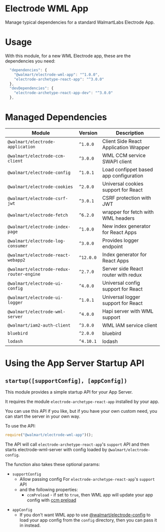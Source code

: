 # Electrode WML App

Manage typical dependencies for a standard WalmartLabs Electrode App.

# Usage

With this module, for a new WML Electrode app, these are the dependencies you need:

```js
  "dependencies": {
    "@walmart/electrode-wml-app": "^1.0.0",
    "electrode-archetype-react-app": "^3.0.0"
  },
  "devDependencies": {
    "electrode-archetype-react-app-dev": "^3.0.0"
  },
```

# Managed Dependencies

| Module                                   | Version   | Description                            |
| ---------------------------------------- | --------- | -------------------------------------- |
| `@walmart/electrode-application`         | `^1.0.0`  | Client Side React Application Wrapper  |
| `@walmart/electrode-ccm-client`          | `^3.0.0`  | WML CCM service SWAPI client           |
| `@walmart/electrode-config`              | `^1.0.1`  | Load confippet based app configuration |
| `@walmart/electrode-cookies`             | `^2.0.0`  | Universal cookies support for React    |
| `@walmart/electrode-csrf-jwt`            | `^3.0.1`  | CSRF protection with JWT               |
| `@walmart/electrode-fetch`               | `^6.2.0`  | wrapper for fetch with WML headers     |
| `@walmart/electrode-index-page`          | `^1.0.0`  | New index generator for React Apps     |
| `@walmart/electrode-log-consumer`        | `^3.0.0`  | Provides logger endpoint               |
| `@walmart/electrode-react-webapp2`       | `^12.0.0` | Index generator for React Apps         |
| `@walmart/electrode-redux-router-engine` | `^2.7.0`  | Server side React router with redux    |
| `@walmart/electrode-ui-config`           | `^4.0.0`  | Universal config support for React     |
| `@walmart/electrode-ui-logger`           | `^1.0.1`  | Universal logger support for React     |
| `@walmart/electrode-wml-server`          | `^4.0.0`  | Hapi server with WML support           |
| `@walmart/iam2-auth-client`              | `^3.0.0`  | WML IAM service client                 |
| `bluebird`                               | `^2.0.0`  | bluebird                               |
| `lodash`                                 | `^4.10.1` | lodash                                 |

# Using the App Server Startup API

## `startup([supportConfig], [appConfig])`

This module provides a simple startup API for your App Server.

It requires the module `electrode-archetype-react-app` installed by your app.

You can use this API if you like, but if you have your own custom need, you can start the server in your own way.

To use the API:

```js
require("@walmart/electrode-wml-app")();
```

The API will call `electrode-archetype-react-app`'s `support` API and then starts electrode-wml-server with config loaded by `@walmart/electrode-config`.

The function also takes these optional params:

- `supportConfig`
  - Allow passing config For `electrode-archetype-react-app`'s `support` API
  - and the following properties:
    - `ccmPreload` - if set to `true`, then WML app will update your app config with [ccm preload]

* `appConfig`
  - If you don't want WML app to use [@walmart/electrode-config] to load your app config from the `config` directory, then you can pass it in instead.

[ccm preload]: https://gecgithub01.walmart.com/electrode/electrode-ccm-preload
[@walmart/electrode-config]: https://gecgithub01.walmart.com/electrode/electrode-config


